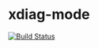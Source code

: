 # xdiag-mode

[![Build Status](https://travis-ci.org/xcezx/xdiag-mode.svg?branch=master)](https://travis-ci.org/xcezx/xdiag-mode)
